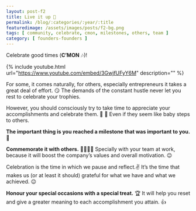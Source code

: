 ```yaml
---
layout: post-f2
title: Live it up 🎊
permalink: /blog/:categories/:year/:title
featuredimage: /assets/images/posts/f2-bg.png
tags: [ community, celebrate, cmon, milestones, others, team ]
category: [ founders-founders ]
---
```


Celebrate good times (**C’MON** 🎶)!

{% include youtube.html url="https://www.youtube.com/embed/3GwjfUFyY6M" description="" %} 

For some, it comes naturally, for others, especially entrepreneurs it takes a great deal of effort. 😏  The demands of the constant hustle never let you rest to celebrate your trophies.

However, you should consciously try to take time to appreciate your accomplishments and celebrate them. 🎉 🎈 Even if they seem like baby steps to others.

**The important thing is you reached a milestone that was important to you.** 🏅

**Commemorate it with others.** 👨👩👧👦  Specially with your team at work, because it will boost the company’s values and overall motivation. 😉

Celebration is the time in which we pause and reflect.✌ It’s the time that makes us (or at least it should) grateful for what we have and what we achieved. 😉

**Honour your special occasions with a special treat.** 🏆  It will help you reset and give a greater meaning to each accomplishment you attain. 👍
